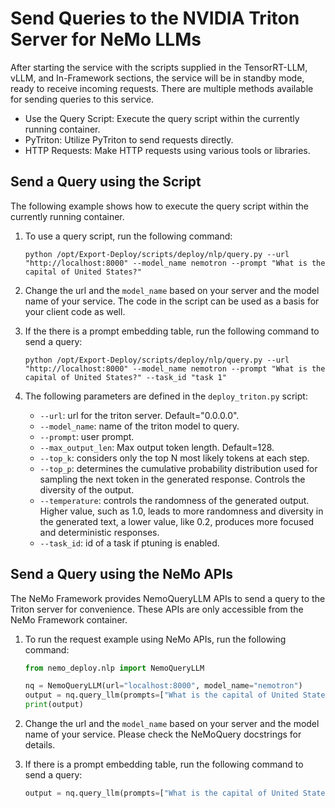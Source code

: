 # Send Queries to the NVIDIA Triton Server for NeMo LLMs

After starting the service with the scripts supplied in the TensorRT-LLM, vLLM, and In-Framework sections, the service will be in standby mode, ready to receive incoming requests. There are multiple methods available for sending queries to this service.

* Use the Query Script: Execute the query script within the currently running container.
* PyTriton: Utilize PyTriton to send requests directly.
* HTTP Requests: Make HTTP requests using various tools or libraries.


## Send a Query using the Script

The following example shows how to execute the query script within the currently running container.

1. To use a query script, run the following command:

   ```shell
   python /opt/Export-Deploy/scripts/deploy/nlp/query.py --url "http://localhost:8000" --model_name nemotron --prompt "What is the capital of United States?"
   ```
   
2. Change the url and the ``model_name`` based on your server and the model name of your service. The code in the script can be used as a basis for your client code as well.

3. If the there is a prompt embedding table, run the following command to send a query:

   ```shell
   python /opt/Export-Deploy/scripts/deploy/nlp/query.py --url "http://localhost:8000" --model_name nemotron --prompt "What is the capital of United States?" --task_id "task 1"
   ```
   
4. The following parameters are defined in the ``deploy_triton.py`` script:

   - ``--url``: url for the triton server. Default="0.0.0.0".
   - ``--model_name``: name of the triton model to query.
   - ``--prompt``: user prompt.
   - ``--max_output_len``: Max output token length. Default=128.
   - ``--top_k``: considers only the top N most likely tokens at each step.
   - ``--top_p``: determines the cumulative probability distribution used for sampling the next token in the generated response. Controls the diversity of the output.
   - ``--temperature``: controls the randomness of the generated output. Higher value, such as 1.0, leads to more randomness and diversity in the generated text, a lower value, like 0.2, produces more focused and deterministic responses.
   - ``--task_id``: id of a task if ptuning is enabled.
   

## Send a Query using the NeMo APIs

The NeMo Framework provides NemoQueryLLM APIs to send a query to the Triton server for convenience. These APIs are only accessible from the NeMo Framework container.

1. To run the request example using NeMo APIs, run the following command:

   ```python
   from nemo_deploy.nlp import NemoQueryLLM

   nq = NemoQueryLLM(url="localhost:8000", model_name="nemotron")
   output = nq.query_llm(prompts=["What is the capital of United States?"], max_output_len=10, top_k=1, top_p=0.0, temperature=1.0)
   print(output)
   ```

2. Change the url and the ``model_name`` based on your server and the model name of your service. Please check the NeMoQuery docstrings for details.

3. If there is a prompt embedding table, run the following command to send a query:

   ```python
   output = nq.query_llm(prompts=["What is the capital of United States?"], max_output_len=10, top_k=1, top_p=0.0, temperature=1.0, task_id="0")
   ```